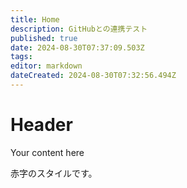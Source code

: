 ```yaml
---
title: Home
description: GitHubとの連携テスト
published: true
date: 2024-08-30T07:37:09.503Z
tags: 
editor: markdown
dateCreated: 2024-08-30T07:32:56.494Z
---
```


# Header
Your content here

<span class="myclass">赤字</span>のスタイルです。